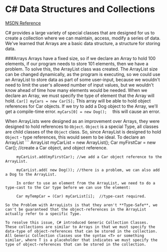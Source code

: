 # C# Data Structures and Collections

[MSDN Reference](https://msdn.microsoft.com/en-us/library/7y3x785f.aspx)

C# provides a large variety of special classes that are designed for us to create a collection where we can maintain, access, modify a series of data.  We've learned that Arrays are a basic data structure, a structure for storing data.  

###Arrays
Arrays have a fixed size, so if we declare an Array to hold 100 elements, if our program needs to store 101 elements, then we have a problem.  To solve this, the ArrayList class was created.  The ArrayList size can be changed dynamically, as the program is executing, so we could use an ArrayList to store data as part of some user-input, because we wouldn't need to limit the user's allowed number of input values, but we wouldn't know ahead of time how many elements would be needed.    When we declare an Array, we must specify the type of element that the Array will hold.  `Car[] myCars = new Car[5];` This array will be able to hold object references for Car objects.  If we try to add a Dog object to the Array, we'll get a compile-time error.   `myCars[0] = new Dog();  ` this will cause an error.  

When ArrayLists were designed as an improvement over Arrays, they were designed to hold references to `Object`.  `Object` is a special Type, all classes are child classes of the `Object` class.  So, since ArrayList is designed to hold `Object` - type references, this would seem to be ideal.  To declare an ArrayList ```    ArrayList myCarList = new ArrayList();
         Car myFirstCar = new Car(); //create a Car object, and object reference.
         
         myCarList.add(myFirstCar); //we add a Car object reference to the ArrayList.
         
         myCarList.add( new Dog()); //there is a problem, we can also add a Dog to the ArrayList.
         
         In order to use an element from the ArrayList, we need to do a type-cast to the Car type before we can use the element:
         
         Car myTempCar = (Car) myCarList[i];  //type-cast required.
         
```
So the Problem with ArrayLists is that they aren't **Type-Safe**, we can't be guaranteed that the object-references in the ArrayList actually refer to a specific Type.  

To resolve this issue, C# introduced Generic Collection Classes.  These collections are similar to Arrays in that we must specify the data-type of object-references that can be stored in the collection.  All Generic Collection classes use the syntax <T> or something similar, where T is a placeholder that indicates we must specify the type of object-references that can be stored in the collection.
           